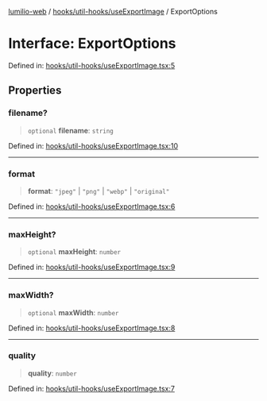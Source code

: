 [lumilio-web](../../../../modules.md) / [hooks/util-hooks/useExportImage](../index.md) / ExportOptions

# Interface: ExportOptions

Defined in: [hooks/util-hooks/useExportImage.tsx:5](https://github.com/EdwinZhanCN/Lumilio-Photos/blob/bdb61d82271cd56f7d31e6f3e50cded728e37cea/web/src/hooks/util-hooks/useExportImage.tsx#L5)

## Properties

### filename?

> `optional` **filename**: `string`

Defined in: [hooks/util-hooks/useExportImage.tsx:10](https://github.com/EdwinZhanCN/Lumilio-Photos/blob/bdb61d82271cd56f7d31e6f3e50cded728e37cea/web/src/hooks/util-hooks/useExportImage.tsx#L10)

***

### format

> **format**: `"jpeg"` \| `"png"` \| `"webp"` \| `"original"`

Defined in: [hooks/util-hooks/useExportImage.tsx:6](https://github.com/EdwinZhanCN/Lumilio-Photos/blob/bdb61d82271cd56f7d31e6f3e50cded728e37cea/web/src/hooks/util-hooks/useExportImage.tsx#L6)

***

### maxHeight?

> `optional` **maxHeight**: `number`

Defined in: [hooks/util-hooks/useExportImage.tsx:9](https://github.com/EdwinZhanCN/Lumilio-Photos/blob/bdb61d82271cd56f7d31e6f3e50cded728e37cea/web/src/hooks/util-hooks/useExportImage.tsx#L9)

***

### maxWidth?

> `optional` **maxWidth**: `number`

Defined in: [hooks/util-hooks/useExportImage.tsx:8](https://github.com/EdwinZhanCN/Lumilio-Photos/blob/bdb61d82271cd56f7d31e6f3e50cded728e37cea/web/src/hooks/util-hooks/useExportImage.tsx#L8)

***

### quality

> **quality**: `number`

Defined in: [hooks/util-hooks/useExportImage.tsx:7](https://github.com/EdwinZhanCN/Lumilio-Photos/blob/bdb61d82271cd56f7d31e6f3e50cded728e37cea/web/src/hooks/util-hooks/useExportImage.tsx#L7)
